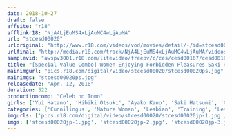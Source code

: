 ```yaml
---
date: 2018-10-27
draft: false
affsite: "r18"
afflinkr18: "NjA4LjEuMS4xLjAuMC4wLjAuMA"
url: "stcesd00020"
urloriginal: "http://www.r18.com/videos/vod/movies/detail/-/id=stcesd00020"
urlfinal: "http://media.r18.com/track/NjA4LjEuMS4xLjAuMC4wLjAuMA/videos/vod/movies/detail/-/id=stcesd00020"
samplevid: "awspv3001.r18.com/litevideo/freepv/c/ces/cesd00167/cesd00167_dmb_w.mp4"
title: "[Special Value Combo] Women Enjoying Forbidden Pleasures Saki Hatsumi Ayane Suzukawa Ayako Kano Chisa Hoshino Hibiki Otsuki Yui Hatano Minami Uemura"
mainimgurl: "pics.r18.com/digital/video/stcesd00020/stcesd00020ps.jpg"
mainimgs: "stcesd00020ps.jpg"
releasedate: "Apr. 12, 2018"
duration: 522
productioncomp: "Celeb no Tomo"
girls: ['Yui Hatano', 'Hibiki Otsuki', 'Ayako Kano', 'Saki Hatsumi', 'Chisa Hoshino', 'Ayane Suzukawa', 'Minami Uemura']
categories: ['Cunnilingus', 'Mature Woman', 'Lesbian', 'Training', 'Lesbian Kissing', 'Hi-Def', 'Set Items']
imgurls: ['pics.r18.com/digital/video/stcesd00020/stcesd00020jp-1.jpg', 'pics.r18.com/digital/video/stcesd00020/stcesd00020jp-2.jpg', 'pics.r18.com/digital/video/stcesd00020/stcesd00020jp-3.jpg', 'pics.r18.com/digital/video/stcesd00020/stcesd00020jp-4.jpg', 'pics.r18.com/digital/video/stcesd00020/stcesd00020jp-5.jpg', 'pics.r18.com/digital/video/stcesd00020/stcesd00020jp-6.jpg', 'pics.r18.com/digital/video/stcesd00020/stcesd00020jp-7.jpg', 'pics.r18.com/digital/video/stcesd00020/stcesd00020jp-8.jpg', 'pics.r18.com/digital/video/stcesd00020/stcesd00020jp-9.jpg', 'pics.r18.com/digital/video/stcesd00020/stcesd00020jp-10.jpg', 'pics.r18.com/digital/video/stcesd00020/stcesd00020jp-11.jpg', 'pics.r18.com/digital/video/stcesd00020/stcesd00020jp-12.jpg', 'pics.r18.com/digital/video/stcesd00020/stcesd00020jp-13.jpg', 'pics.r18.com/digital/video/stcesd00020/stcesd00020jp-14.jpg', 'pics.r18.com/digital/video/stcesd00020/stcesd00020jp-15.jpg', 'pics.r18.com/digital/video/stcesd00020/stcesd00020jp-16.jpg', 'pics.r18.com/digital/video/stcesd00020/stcesd00020jp-17.jpg', 'pics.r18.com/digital/video/stcesd00020/stcesd00020jp-18.jpg', 'pics.r18.com/digital/video/stcesd00020/stcesd00020jp-19.jpg', 'pics.r18.com/digital/video/stcesd00020/stcesd00020jp-20.jpg']
imgs: ['stcesd00020jp-1.jpg', 'stcesd00020jp-2.jpg', 'stcesd00020jp-3.jpg', 'stcesd00020jp-4.jpg', 'stcesd00020jp-5.jpg', 'stcesd00020jp-6.jpg', 'stcesd00020jp-7.jpg', 'stcesd00020jp-8.jpg', 'stcesd00020jp-9.jpg', 'stcesd00020jp-10.jpg', 'stcesd00020jp-11.jpg', 'stcesd00020jp-12.jpg', 'stcesd00020jp-13.jpg', 'stcesd00020jp-14.jpg', 'stcesd00020jp-15.jpg', 'stcesd00020jp-16.jpg', 'stcesd00020jp-17.jpg', 'stcesd00020jp-18.jpg', 'stcesd00020jp-19.jpg', 'stcesd00020jp-20.jpg']
---
```

